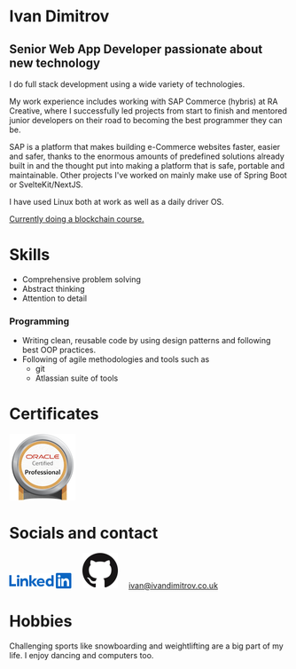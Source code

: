 # Ivan Dimitrov
## Senior Web App Developer passionate about new technology

I do full stack development using a wide variety of technologies.

My work experience includes working with SAP Commerce (hybris) at RA Creative, where I successfully led projects from start to finish and mentored junior developers on their road to becoming the best programmer they can be.

SAP is a platform that makes building e-Commerce websites faster, easier and safer, thanks to the enormous amounts of predefined solutions already built in and the thought put into making a platform that is safe, portable and maintainable.
Other projects I've worked on mainly make use of Spring Boot or SvelteKit/NextJS.

I have used Linux both at work as well as a daily driver OS.

[Currently doing a blockchain course.](https://www.udemy.com/course/build-your-blockchain-az/)


# Skills

* Comprehensive problem solving
* Abstract thinking
* Attention to detail

### Programming

* Writing clean, reusable code by using design patterns and following best OOP practices.
* Following of agile methodologies and tools such as
  * git
  * Atlassian suite of tools

# Certificates


[![oracle-certified-professional-java-se-8-programmer](/assets/logos/ocpjp.png)](https://www.credly.com/badges/281fbd5f-ca29-4235-b023-a9b93af2f6c5/public_url)

# Socials and contact

[![LinkedIn](/assets/logos/linkedin.png)](https://www.linkedin.com/in/ivand1217)
&nbsp;&nbsp;&nbsp;
[![GitHub](/assets/logos/github.png)](https://github.com/ivandimitrov8080)
&nbsp;&nbsp;&nbsp;
[ivan@ivandimitrov.co.uk](mailto:ivan@ivandimitrov.co.uk)

# Hobbies

Challenging sports like snowboarding and weightlifting are a big part of my life. I enjoy dancing and computers too.
